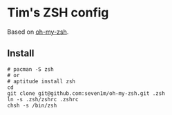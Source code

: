 # Tim's ZSH config

Based on [oh-my-zsh](https://github.com/robbyrussell/oh-my-zsh).

## Install

    # pacman -S zsh
    # or
    # aptitude install zsh
    cd
    git clone git@github.com:seven1m/oh-my-zsh.git .zsh
    ln -s .zsh/zshrc .zshrc
    chsh -s /bin/zsh
